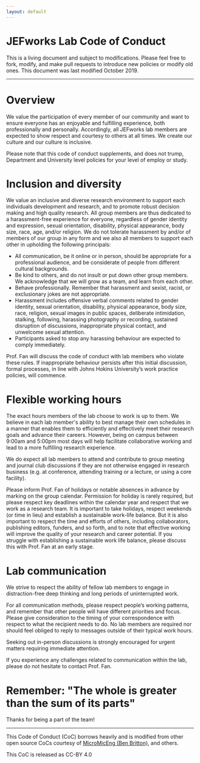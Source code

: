 ```yaml
---
layout: default
---
```


# JEFworks Lab Code of Conduct

This is a living document and subject to modifications. Please feel free to fork, modify, and make pull requests to introduce new policies or modify old ones. This document was last modified October 2019.

---

# Overview
We value the participation of every member of our community and want to ensure everyone has an enjoyable and fulfilling experience, both professionally and personally. Accordingly, all JEFworks lab members are expected to show respect and courtesy to others at all times. We create our culture and our culture is inclusive.

Please note that this code of conduct supplements, and does not trump, Department and University level policies for your level of employ or study.

# Inclusion and diversity
We value an inclusive and diverse research environment to support each individuals development and research, and to promote robust decision making and high quality research. All group members are thus dedicated to a harassment-free experience for everyone, regardless of gender identity and expression, sexual orientation, disability, physical appearance, body size, race, age, and/or religion. We do not tolerate harassment by and/or of members of our group in any form and we also all members to support each other in upholding the following principals:

- All communication, be it online or in person, should be appropriate for a professional audience, and be considerate of people from different cultural backgrounds.  
- Be kind to others, and do not insult or put down other group members. We acknowledge that we will grow as a team, and learn from each other.  
- Behave professionally. Remember that harassment and sexist, racist, or exclusionary jokes are not appropriate.  
- Harassment includes offensive verbal comments related to gender identity, sexual orientation, disability, physical appearance, body size, race, religion, sexual images in public spaces, deliberate intimidation, stalking, following, harassing photography or recording, sustained disruption of discussions, inappropriate physical contact, and unwelcome sexual attention.
- Participants asked to stop any harassing behaviour are expected to comply immediately.

Prof. Fan will discuss the code of conduct with lab members who violate these rules. If inappropriate behaviour persists after this initial discussion, formal processes, in line with Johns Hokins University’s work practice policies, will commence.

# Flexible working hours 
The exact hours members of the lab choose to work is up to them. We believe in each lab member's ability to best manage their own schedules in a manner that enables them to efficiently and effectively meet their research goals and advance their careers. However, being on campus between 9:00am and 5:00pm most days will help facilitate collaborative working and lead to a more fulfilling research experience. 

We do expect all lab members to attend and contribute to group meeting and journal club discussions if they are not otherwise engaged in research business (e.g. at conference, attending training or a lecture, or using a core facility). 

Please inform Prof. Fan of holidays or notable absences in advance by marking on the group calendar. Permission for holiday is rarely required, but please respect key deadlines within the calendar year and respect that we work as a research team. It is important to take holidays, respect weekends (or time in lieu) and establish a sustainable work-life balance. But it is also important to respect the time and efforts of others, including collaborators, publishing editors, funders, and so forth, and to note that effective working will improve the quality of your research and career potential. If you struggle with establishing a sustainable work life balance, please discuss this with Prof. Fan at an early stage.

# Lab communication

We strive to respect the ability of fellow lab members to engage in distraction-free deep thinking and long periods of uninterrupted work. 

For all communication methods, please respect people’s working patterns, and remember that other people will have different priorities and focus. Please give consideration to the timing of your correspondence with respect to what the recipient needs to do. No lab members are required nor should feel obliged to reply to messages outside of their typical work hours. 

Seeking out in-person discussions is strongly encouraged for urgent matters requiring immediate attention.

If you experience any challenges related to communication within the lab, please do not hesitate to contact Prof. Fan.

# Remember: "The whole is greater than the sum of its parts"

Thanks for being a part of the team!

---

This Code of Conduct (CoC) borrows heavily and is modified from other open source CoCs courtesy of [MicroMicEng (Ben Britton)](https://www.expmicromech.com/people/code-of-conduct), and others.
	
This CoC is released as CC-BY 4.0